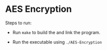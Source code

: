 # AES Encryption

Steps to run:

- Run ```make``` to build the and link the program.
	
- Run the executable using ```./AES-Encryption```
